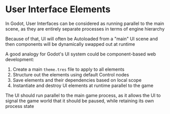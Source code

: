 # User Interface Elements #

In Godot, User Interfaces can be considered as running parallel to the main scene,
as they are entirely separate processes in terms of engine hierarchy

Because of that, UI will often be Autoloaded from a "main" UI scene and then
components will be dynamically swapped out at runtime

A good analogy for Godot's UI system could be component-based web development:
1. Create a main `theme.tres` file to apply to all elements
2. Structure out the elements using default Control nodes
3. Save elements and their dependencies based on local scope
4. Instantiate and destroy UI elements at runtime parallel to the game

The UI should run parallel to the main game process, as it allows the UI
to signal the game world that it should be paused, while retaining its own process state
